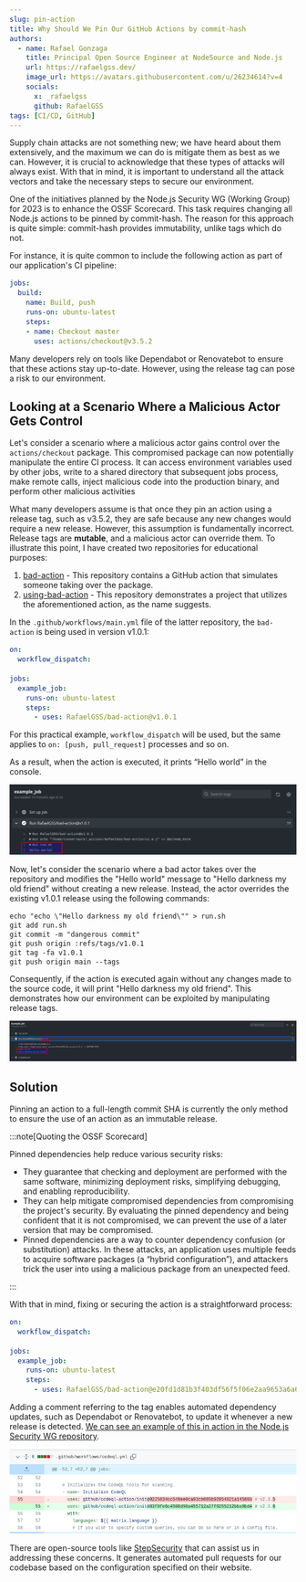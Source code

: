 ```yaml
---
slug: pin-action
title: Why Should We Pin Our GitHub Actions by commit-hash
authors:
  - name: Rafael Gonzaga
    title: Principal Open Source Engineer at NodeSource and Node.js
    url: https://rafaelgss.dev/
    image_url: https://avatars.githubusercontent.com/u/26234614?v=4
    socials:
      x: _rafaelgss
      github: RafaelGSS
tags: [CI/CD, GitHub]
---
```


Supply chain attacks are not something new; we have heard about them extensively, and the maximum we can do is mitigate
them as best as we can. However, it is crucial to acknowledge that these types of attacks will always exist. With that
in mind, it is important to understand all the attack vectors and take the necessary steps to secure our environment.

One of the initiatives planned by the Node.js Security WG (Working Group) for 2023 is to enhance the OSSF Scorecard.
This task requires changing all Node.js actions to be pinned by commit-hash. The reason for this approach is quite
simple: commit-hash provides immutability, unlike tags which do not.

For instance, it is quite common to include the following action as part of our application's CI pipeline:

```yaml
jobs:
  build:
    name: Build, push
    runs-on: ubuntu-latest
    steps:
    - name: Checkout master
      uses: actions/checkout@v3.5.2
```

Many developers rely on tools like Dependabot or Renovatebot to ensure that these actions stay up-to-date. However,
using the release tag can pose a risk to our environment.

Looking at a Scenario Where a Malicious Actor Gets Control
----------------------------------------------------------

Let's consider a scenario where a malicious actor gains control over the `actions/checkout` package. This compromised
package can now potentially manipulate the entire CI process. It can access environment variables used by other jobs,
write to a shared directory that subsequent jobs process, make remote calls, inject malicious code into the production
binary, and perform other malicious activities

What many developers assume is that once they pin an action using a release tag, such as v3.5.2, they are safe because
any new changes would require a new release. However, this assumption is fundamentally incorrect. Release tags are
__mutable__, and a malicious actor can override them. To illustrate this point, I have created two repositories for
educational purposes:

1. [bad-action](https://github.com/RafaelGSS/bad-action) - This repository contains a GitHub action that simulates
   someone taking over the package.
2. [using-bad-action](https://github.com/RafaelGSS/using-bad-action) - This repository demonstrates a project that
   utilizes the aforementioned action, as the name suggests.

In the `.github/workflows/main.yml` file of the latter repository, the `bad-action` is being used in version v1.0.1:

```yaml
on:
  workflow_dispatch:

jobs:
  example_job:
    runs-on: ubuntu-latest
    steps:
      - uses: RafaelGSS/bad-action@v1.0.1
```

For this practical example, `workflow_dispatch` will be used, but the same applies to `on: [push, pull_request]`
processes and so on.

As a result, when the action is executed, it prints “Hello world” in the console.

![](./1.png)

Now, let's consider the scenario where a bad actor takes over the repository and modifies the "Hello world" message to
"Hello darkness my old friend" without creating a new release. Instead, the actor overrides the existing v1.0.1 release
using the following commands:

```shell
echo "echo \"Hello darkness my old friend\"" > run.sh
git add run.sh
git commit -m "dangerous commit"
git push origin :refs/tags/v1.0.1
git tag -fa v1.0.1
git push origin main --tags
```

Consequently, if the action is executed again without any changes made to the source code, it will print "Hello darkness
my old friend". This demonstrates how our environment can be exploited by manipulating release tags.

![](./2.png)

Solution
--------

Pinning an action to a full-length commit SHA is currently the only method to ensure the use of an action as an
immutable release.

:::note[Quoting the OSSF Scorecard]

Pinned dependencies help reduce various security risks:

- They guarantee that checking and deployment are performed with the same software, minimizing deployment risks,
  simplifying debugging, and enabling reproducibility.
- They can help mitigate compromised dependencies from compromising the project's security. By evaluating the pinned
  dependency and being confident that it is not compromised, we can prevent the use of a later version that may be
  compromised.
- Pinned dependencies are a way to counter dependency confusion (or substitution) attacks. In these attacks, an
  application uses multiple feeds to acquire software packages (a “hybrid configuration”), and attackers trick the user
  into using a malicious package from an unexpected feed.

:::

With that in mind, fixing or securing the action is a straightforward process:

```yaml
on:
  workflow_dispatch:

jobs:
  example_job:
    runs-on: ubuntu-latest
    steps:
      - uses: RafaelGSS/bad-action@e20fd1d81b3f403df56f5f06e2aa9653a6a60763 # v1.0.1
```

Adding a comment referring to the tag enables automated dependency updates, such as Dependabot or Renovatebot, to update it whenever a new release is detected. [We can see an example of this in action in the Node.js Security WG repository](https://github.com/nodejs/security-wg/pull/1009).

![](./3.png)

There are open-source tools like [StepSecurity](https://www.stepsecurity.io/) that can assist us in addressing these
concerns. It generates automated pull requests for our codebase based on the configuration specified on their website.
